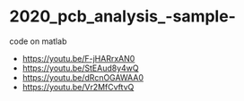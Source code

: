
# 2020_pcb_analysis_-sample-

code on matlab


* https://youtu.be/F-jHARrxAN0
* https://youtu.be/StEAud8y4wQ
* https://youtu.be/dRcnOGAWAA0
* https://youtu.be/Vr2MfCvftvQ
